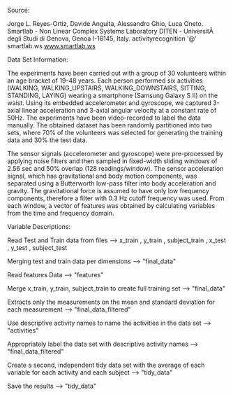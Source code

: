 Source:

Jorge L. Reyes-Ortiz, Davide Anguita, Alessandro Ghio, Luca Oneto. 
Smartlab - Non Linear Complex Systems Laboratory 
DITEN - UniversitÃ  degli Studi di Genova, Genoa I-16145, Italy. 
activityrecognition '@' smartlab.ws 
www.smartlab.ws 


Data Set Information:

The experiments have been carried out with a group of 30 volunteers within an age bracket of 19-48 years. Each person performed six activities (WALKING, WALKING_UPSTAIRS, WALKING_DOWNSTAIRS, SITTING, STANDING, LAYING) wearing a smartphone (Samsung Galaxy S II) on the waist. Using its embedded accelerometer and gyroscope, we captured 3-axial linear acceleration and 3-axial angular velocity at a constant rate of 50Hz. The experiments have been video-recorded to label the data manually. The obtained dataset has been randomly partitioned into two sets, where 70% of the volunteers was selected for generating the training data and 30% the test data. 

The sensor signals (accelerometer and gyroscope) were pre-processed by applying noise filters and then sampled in fixed-width sliding windows of 2.56 sec and 50% overlap (128 readings/window). The sensor acceleration signal, which has gravitational and body motion components, was separated using a Butterworth low-pass filter into body acceleration and gravity. The gravitational force is assumed to have only low frequency components, therefore a filter with 0.3 Hz cutoff frequency was used. From each window, a vector of features was obtained by calculating variables from the time and frequency domain. 


Variable Descriptions: 

Read Test and Train data from files   -->
x_train ,
y_train ,
subject_train ,
x_test ,
y_test ,
subject_test


Merging test and train data per dimensions  --> "final_data"

Read features Data   -->  "features"

Merge x_train, y_train, subject_train to create full training set  -->  "final_data"

Extracts only the measurements on the mean and standard deviation for each measurement  --> "final_data_filtered"

Use descriptive activity names to name the activities in the data set  --> "activities"

Appropriately label the data set with descriptive activity names  --> "final_data_filtered"

Create a second, independent tidy data set with the average of each variable for each activity and each subject  --> "tidy_data"

Save the results  --> "tidy_data"
